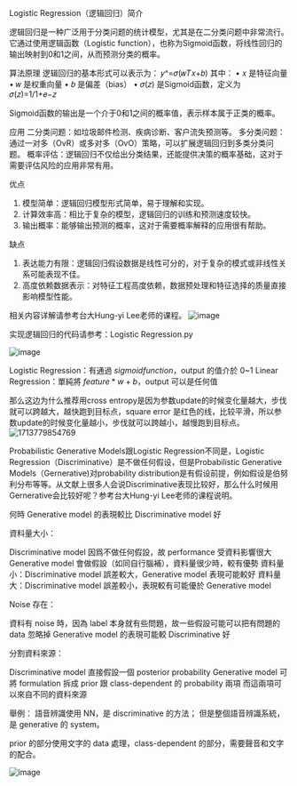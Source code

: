 Logistic Regression（逻辑回归）简介

逻辑回归是一种广泛用于分类问题的统计模型，尤其是在二分类问题中非常流行。它通过使用逻辑函数（Logistic function），也称为Sigmoid函数，将线性回归的输出映射到0和1之间，从而预测分类的概率。

算法原理
逻辑回归的基本形式可以表示为： 𝑦^=𝜎(𝑤𝑇𝑥+𝑏) 其中：
•	𝑥 是特征向量
•	𝑤 是权重向量
•	𝑏 是偏差（bias）
•	𝜎(𝑧) 是Sigmoid函数，定义为 𝜎(𝑧)=1/1+𝑒−𝑧

Sigmoid函数的输出是一个介于0和1之间的概率值，表示样本属于正类的概率。

应用
二分类问题：如垃圾邮件检测、疾病诊断、客户流失预测等。
多分类问题：通过一对多（OvR）或多对多（OvO）策略，可以扩展逻辑回归到多类分类问题。
概率评估：逻辑回归不仅给出分类结果，还能提供决策的概率基础，这对于需要评估风险的应用非常有用。

优点
1.	模型简单：逻辑回归模型形式简单，易于理解和实现。
2.	计算效率高：相比于复杂的模型，逻辑回归的训练和预测速度较快。
3.	输出概率：能够输出预测的概率，这对于需要概率解释的应用很有帮助。

缺点
1.	表达能力有限：逻辑回归假设数据是线性可分的，对于复杂的模式或非线性关系可能表现不佳。
2.	高度依赖数据表示：对特征工程高度依赖，数据预处理和特征选择的质量直接影响模型性能。

相关内容详解请参考台大Hung-yi Lee老师的课程。
![image](https://github.com/joycelai140420/MachineLearning/assets/167413809/c91df5d0-936c-4cfc-bd3d-13bcf4d4b71b)

实现逻辑回归的代码请参考：Logistic Regression.py

![image](https://github.com/joycelai140420/MachineLearning/assets/167413809/e1e6d992-c2eb-4116-b6a8-275b8d6a5173)

Logistic Regression：有通過 $sigmoid function$，output 的值介於 0~1
Linear Regression：單純將 $feature*w+b$，output 可以是任何值

那么这边为什么推荐用cross entropy是因为参数update的时候变化量越大，步伐就可以跨越大，越快跑到目标点，square error 是红色的线，比较平滑，所以参数update的时候变化量越小，步伐就可以跨越小，越慢跑到目标点。
![1713779854769](https://github.com/joycelai140420/MachineLearning/assets/167413809/740169bc-bc38-4652-b9e3-fdbc12c58f76)

Probabilistic Generative Models跟Logistic Regression不同是，Logistic Regression（Discriminative）是不做任何假设，但是Probabilistic Generative Models（Gernerative)对probability distribution是有假设前提，例如假设是伯努利分布等等。从文献上很多人会说Discriminative表现比较好，那么什么时候用Gernerative会比较好呢？参考台大Hung-yi Lee老师的课程说明。

何時 Generative model 的表現較比 Discriminative model 好

資料量大小：

Discriminative model 因爲不做任何假設，故 performance 受資料影響很大 Generative model 會做假設（如同自行腦補），資料量很少時，較有優勢
資料量小：Discriminative model 誤差較大，Generative model 表現可能較好 資料量大：Discriminative model 誤差較小，表現較有可能優於 Generative model

Noise 存在：

資料有 noise 時，因為 label 本身就有些問題，故一些假設可能可以把有問題的 data 忽略掉 Generative model 的表現可能較 Discriminative 好

分割資料來源：

Discriminative model 直接假設一個 posterior probability Generative model 可將 formulation 拆成 prior 跟 class-dependent 的 probability 兩項 而這兩項可以來自不同的資料來源

舉例： 語音辨識使用 NN，是 discriminative 的方法； 但是整個語音辨識系統，是 generative 的 system。

prior 的部分使用文字的 data 處理，class-dependent 的部分，需要聲音和文字的配合。

![image](https://github.com/joycelai140420/MachineLearning/assets/167413809/25b4f578-5331-4924-a858-3ec3501078f0)




